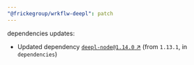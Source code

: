 ```yaml
---
"@frickegroup/wrkflw-deepl": patch
---
```

dependencies updates:
  - Updated dependency [`deepl-node@1.14.0` ↗︎](https://www.npmjs.com/package/deepl-node/v/1.14.0) (from `1.13.1`, in `dependencies`)
